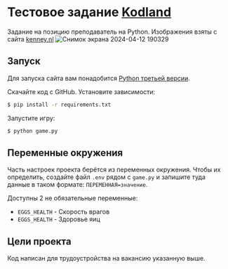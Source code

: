 # Тестовое задание [Kodland](https://www.kodland.org/ru)

Задание на позицию преподаватель на Python. Изображения взяты с сайта [kenney.nl](https://kenney.nl/assets/pixel-line-platformer)
![Снимок экрана 2024-04-12 190329](https://github.com/Forluc/Test_task_Kodland/assets/75582238/3f82a685-53b0-4597-aa5c-9d71305738c2)

## Запуск

Для запуска сайта вам понадобится [Python третьей версии](https://www.python.org/).

Скачайте код с GitHub. Установите зависимости:

```sh
$ pip install -r requirements.txt
```

Запустите игру:

```sh
$ python game.py
```

## Переменные окружения

Часть настроек проекта берётся из переменных окружения. Чтобы их определить, создайте файл `.env` рядом с `game.py` и запишите туда данные в таком формате: `ПЕРЕМЕННАЯ=значение`.

Доступны 2 не обязательные переменные:
- `EGGS_HEALTH` - Скорость врагов
- `EGGS_HEALTH` - Здоровье яиц

## Цели проекта

Код написан для трудоустройства на вакансию указанную выше.
